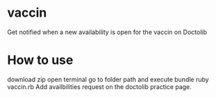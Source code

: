 # vaccin
Get notified when a new availability is open for the vaccin on Doctolib

# How to use 
download zip
open terminal
go to folder path and execute bundle
ruby vaccin.rb
Add availbilities request on the doctolib practice page.
